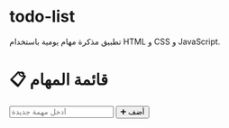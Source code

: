 # todo-list
تطبيق مذكرة مهام يومية باستخدام HTML و CSS و JavaScript.
<!DOCTYPE html>
<html>
<head>
  <title>قائمة المهام</title>
  <link rel="stylesheet" href="style.css">
</head>
<body>
  <h1>📋 قائمة المهام</h1>
  <input type="text" id="taskInput" placeholder="أدخل مهمة جديدة">
  <button onclick="addTask()">➕ أضف</button>
  <ul id="taskList"></ul>
  <script src="script.js"></script>
</body>
</html>
